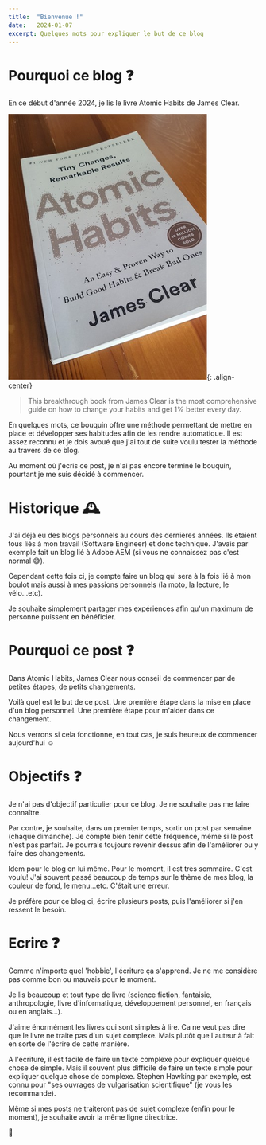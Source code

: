 ```yaml
---
title:  "Bienvenue !"
date:   2024-01-07
excerpt: Quelques mots pour expliquer le but de ce blog
---
```


# Pourquoi ce blog ❓

En ce début d'année 2024, je lis le livre Atomic Habits de James Clear.

![atomic habits](/assets/atomic_habits.jpg){: .align-center}

> This breakthrough book from James Clear is the most comprehensive guide on how to change your habits and get 1% better every day.

En quelques mots, ce bouquin offre une méthode permettant de mettre en place
et développer ses habitudes afin de les rendre automatique. Il est assez 
reconnu et je dois avoué que j'ai tout de suite voulu tester la méthode au travers
de ce blog.

Au moment où j'écris ce post, je n'ai pas encore terminé le bouquin, pourtant
je me suis décidé à commencer.

# Historique 🕰️

J'ai déjà eu des blogs personnels au cours des dernières années. Ils étaient
tous liés à mon travail (Software Engineer) et donc technique. J'avais par exemple
fait un blog lié à Adobe AEM (si vous ne connaissez pas c'est normal 😅).

Cependant cette fois ci, je compte faire un blog qui sera à la fois lié à mon
boulot mais aussi à mes passions personnels (la moto, la lecture, le vélo...etc).

Je souhaite simplement partager mes expériences afin qu'un maximum de personne puissent
en bénéficier.

# Pourquoi ce post ❓

Dans Atomic Habits, James Clear nous conseil de commencer par de petites étapes, 
de petits changements.

Voilà quel est le but de ce post. Une première étape dans la mise en place d'un blog personnel.
Une première étape pour m'aider dans ce changement. 

Nous verrons si cela fonctionne, en tout cas, je suis heureux de commencer aujourd'hui ☺️

# Objectifs ❓

Je n'ai pas d'objectif particulier pour ce blog. Je ne souhaite pas me faire connaître.

Par contre, je souhaite, dans un premier temps, sortir un post par semaine (chaque dimanche).
Je compte bien tenir cette fréquence, même si le post n'est pas parfait. Je pourrais
toujours revenir dessus afin de l'améliorer ou y faire des changements.

Idem pour le blog en lui même. Pour le moment, il est très sommaire. C'est voulu!
J'ai souvent passé beaucoup de temps sur le thème de mes blog, la couleur de fond,
le menu...etc. C'était une erreur. 

Je préfère pour ce blog ci, écrire plusieurs posts, puis l'améliorer si j'en ressent le besoin.

# Ecrire ❓

Comme n'importe quel 'hobbie', l'écriture ça s'apprend. Je ne me considère pas comme
bon ou mauvais pour le moment.

Je lis beaucoup et tout type de livre (science fiction, fantaisie, anthropologie,
livre d'informatique, développement personnel, en français ou en anglais...).

J'aime énormément les livres qui sont simples à lire. Ca ne veut pas dire que le livre
ne traite pas d'un sujet complexe. Mais plutôt que l'auteur à fait en sorte
de l'écrire de cette manière. 

A l'écriture, il est facile de faire un texte complexe pour expliquer quelque chose de simple.
Mais il souvent plus difficile de faire un texte simple pour expliquer quelque chose de complexe.
Stephen Hawking par exemple, est connu pour "ses ouvrages de vulgarisation scientifique"
(je vous les recommande).

Même si mes posts ne traiteront pas de sujet complexe (enfin pour le moment), je souhaite
avoir la même ligne directrice.

👋
